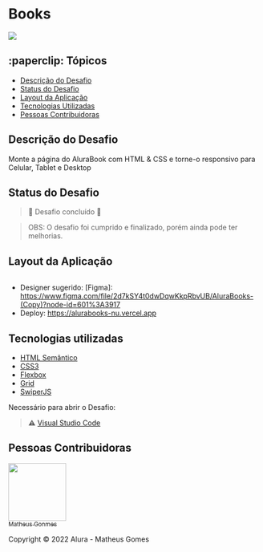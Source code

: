 <h1> Books </h1> 

<img src="https://camo.githubusercontent.com/459f141bd5e24c179a0e2dd49691e290ed5c5d4b4cb97767daee7cfaf6e31121/687474703a2f2f696d672e736869656c64732e696f2f7374617469632f76313f6c6162656c3d535441545553266d6573736167653d434f4e434c5549444f26636f6c6f723d475245454e267374796c653d666f722d7468652d6261646765"> 

<h2> :paperclip: Tópicos </h2>

* [Descrição do Desafio](#descrição-do-desafio)
* [Status do Desafio](#status-do-desafio)
* [Layout da Aplicação](#layout-da-aplicação)
* [Tecnologias Utilizadas](#tecnologias-utilizadas)
* [Pessoas Contribuidoras](#pessoas-contribuidoras)


<h2><a src="#descrição-do-desafio">Descrição do Desafio</a></h2>

<p>Monte a página do AluraBook com HTML & CSS e torne-o responsivo para Celular, Tablet e Desktop</p>

<h2><a src="#status-do-desafio">Status do Desafio</a></h2>

> :construction: Desafio concluído :construction:

>OBS: O desafio foi cumprido e finalizado, porém ainda pode ter melhorias.

<h2><a src="#layout-da-aplicacao">Layout da Aplicação</a></h2>

<img scr="" alt="">

- Designer sugerido: [Figma]: https://www.figma.com/file/2d7kSY4t0dwDqwKkpRbvUB/AluraBooks-(Copy)?node-id=601%3A3917
- Deploy: https://alurabooks-nu.vercel.app

<h2><a src="#tecnologias-utilizadas">Tecnologias utilizadas</a></h2>

* [HTML Semântico](https://developer.mozilla.org/pt-BR/docs/Web/HTML/Element#elementos_básicos)
* [CSS3](https://developer.mozilla.org/pt-BR/docs/Web/CSS)
* [Flexbox](https://developer.mozilla.org/pt-BR/docs/Web/CSS/CSS_Flexible_Box_Layout/Basic_Concepts_of_Flexbox)
* [Grid](https://developer.mozilla.org/pt-BR/docs/Web/CSS/grid)
* [SwiperJS](https://swiperjs.com/swiper-api#initialize-swiper)

Necessário para abrir o Desafio:
 > ⚠️ [Visual Studio Code](https://code.visualstudio.com/download)
 
 <h2><a src="#pessoas-contribuidoras">Pessoas Contribuidoras</a></h2>

[<img src="https://avatars.githubusercontent.com/u/69000335?s=400&u=82b736f752c03d8dfa4facd6e5888fc2a6dedb94&v=4" width=115><br> <sub>Matheus Gonmes</sub>](https://github.com/Matchiga)

Copyright ©️ 2022 Alura - Matheus Gomes

